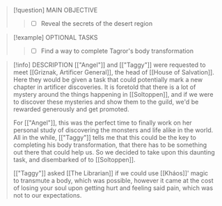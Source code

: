 > [!question] MAIN OBJECTIVE
> > - [ ] Reveal the secrets of the desert region

> [!example] OPTIONAL TASKS
> > - [ ] Find a way to complete Tagror's body transformation

> [!info] DESCRIPTION
> [["Angel"]] and [["Taggy"]] were requested to meet [[Griznak, Artificer General]], the head of [[House of Salvation]]. Here they would be given a task that could potentially mark a new chapter in artificer discoveries. It is foretold that there is a lot of mystery around the things happening in [[Soltoppen]], and if we were to discover these mysteries and show them to the guild, we'd be rewarded generously and get promoted.
> 
> For [["Angel"]], this was the perfect time to finally work on her personal study of discovering the monsters and life alike in the world. All in the while, [["Taggy"]] tells me that this could be the key to completing his body transformation, that there has to be something out there that could help us. So we decided to take upon this daunting task, and disembarked of to [[Soltoppen]].
> 
> [["Taggy"]] asked [[The Librarian]] if we could use [[Kháos]]' magic to transmute a body, which was possible, however it came at the cost of losing your soul upon getting hurt and feeling said pain, which was not to our expectations.

